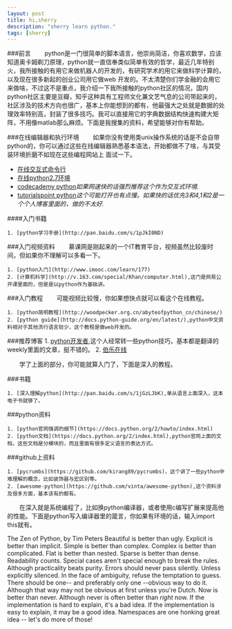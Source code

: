 ```yaml
---
layout: post
title: hi,sherry
description: "sherry learn python."
tags: [sherry]
---
```


###前言
&emsp;&emsp;python是一门很简单的脚本语言，他崇尚简洁，你喜欢数学，应该知道奥卡姆剃刀原理，python就一直信奉类似简单有效的哲学，最近几年特别火，我所接触的有用它来做机器人的开发的，有研究学术的用它来做科学计算的，以及现在很多新起的创业公司用它做web
开发的。不太清楚你们学金融的会用它来做啥，不过这不是重点，我介绍一下我所接触的python社区的情况，国内python社区主要是豆瓣，知乎这种具有工程师文化兼文艺气息的公司带起来的，社区涉及的技术方向也很广，基本上你能想到的都有，他最强大之处就是数据的处理效率特别高，封装了很多技巧。我可以直接用它的字典数据结构快速构建大矩阵，不用像matlab那么麻烦。下面是我搜集的资料，希望能够对你有帮助。

###在线编辑器和执行环境
&emsp;&emsp;如果你没有使用类unix操作系统的话是不会自带python的，你可以通过这些在线编辑器熟悉基本语法，开始都做不了啥，与其受装环境折磨不如现在这些编程网站上
面试一下。
   
* [在线交互式命令行](http://www.pythontip.com/coding/skulpt-interactive/)
* [在线python2.7环境](http://www.pythontip.com/coding/run)
* [codecademy python](http://www.codecademy.com/en/tracks/python)_如果网速快的话强烈推荐这个作为交互式环境._
* [tutorialspoint python](http://www.tutorialspoint.com/execute_python_online.php)_这个可能打开也有点慢。如果快的话优先3和4,1和2是一个个人博客里面的，做的不太好._

####入门书籍

    1. [python学习手册](http://pan.baidu.com/s/1pJkI0ND)


###入门视频资料
&emsp;&emsp;慕课网是刚起来的一个IT教育平台，视频虽然比较废时间，但如果你不理解可以多看一下。
    
    1. [python入门](http://www.imooc.com/learn/177)
    2. [计算机科学](http://v.163.com/special/Khan/computer.html),这门是网易公开课里面的，但是是以python作为基础讲。

###入门教程
&emsp;&emsp;可能视频比较慢，你如果想快点就可以看这个在线教程。
    
    1. [python简明教程](http://woodpecker.org.cn/abyteofpython_cn/chinese/)
    2. [python guide](http://docs.python-guide.org/en/latest/),python中文资料相对于其他流行语言较少，这个教程是做web开发的。

###推荐博客
    1. [python开发者](http://www.weibo.com/u/5305630013?topnav=1&wvr=6&topsug=1),这个人经常转一些python技巧，基本都是翻译的weekly里面的文章，挺不错的。
    2. [伯乐在线](http://python.jobbole.com/)


&emsp;&emsp;学了上面的部分，你可能就算入门了，下面是深入的教程。

###书籍

    1. [深入理解python](http://pan.baidu.com/s/1jGzLJbK),单从语言上面深入，这本电子书就够了。

###python资料

    1. [python官网强调的细节](https://docs.python.org/2/howto/index.html)
    2. [python文档](https://docs.python.org/2/index.html),python官网上面的文档，这些文档是分模块的，而且里面有很多定义语言的表达方式。

###github上资料

    1. [pycrumbs](https://github.com/kirang89/pycrumbs)，这个讲了一些python中难理解的概念，比如装饰器与宏区别等。
    2. [awesome-python](https://github.com/vinta/awesome-python),这个资料涉及很多方面，基本该有的都有。

&emsp;&emsp;在深入就是系统编程了，比如换python编译器，或者使用c编写扩展来提高他的性能。下面是python写入编译器里的箴言，你如果有环境的话，输入import this就有。

The Zen of Python, by Tim Peters
Beautiful is better than ugly.
Explicit is better than implicit.
Simple is better than complex.
Complex is better than complicated.
Flat is better than nested.
Sparse is better than dense.
Readability counts.
Special cases aren't special enough to break the rules.
Although practicality beats purity.
Errors should never pass silently.
Unless explicitly silenced.
In the face of ambiguity, refuse the temptation to guess.
There should be one-- and preferably only one --obvious way to do it.
Although that way may not be obvious at first unless you're Dutch.
Now is better than never.
Although never is often better than *right* now.
If the implementation is hard to explain, it's a bad idea.
If the implementation is easy to explain, it may be a good idea.
Namespaces are one honking great idea -- let's do more of those!




